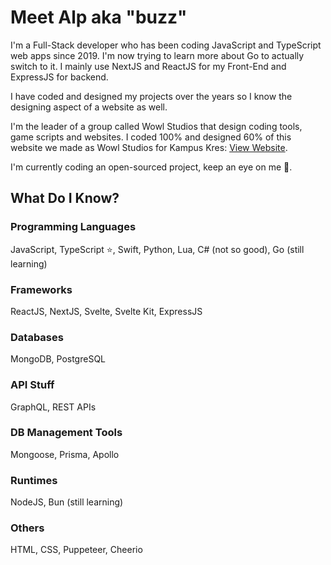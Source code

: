 # Meet Alp aka "buzz"

I'm a Full-Stack developer who has been coding JavaScript and TypeScript web apps since 2019. I'm now trying to learn more about Go to actually switch to it.
I mainly use NextJS and ReactJS for my Front-End and ExpressJS for backend.

I have coded and designed my projects over the years so I know the designing aspect of a website as well.

I'm the leader of a group called Wowl Studios that design coding tools, game scripts and websites.
I coded 100% and designed 60% of this website we made as Wowl Studios for Kampus Kres: [View Website](https://kampuskres.com.tr/).

I'm currently coding an open-sourced project, keep an eye on me 👀.

## What Do I Know?
### Programming Languages
JavaScript, TypeScript ⭐, Swift, Python, Lua, C# (not so good), Go (still learning)
### Frameworks
ReactJS, NextJS, Svelte, Svelte Kit, ExpressJS
### Databases
MongoDB, PostgreSQL
### API Stuff
GraphQL, REST APIs
### DB Management Tools
Mongoose, Prisma, Apollo
### Runtimes
NodeJS, Bun (still learning)
### Others
HTML, CSS, Puppeteer, Cheerio
